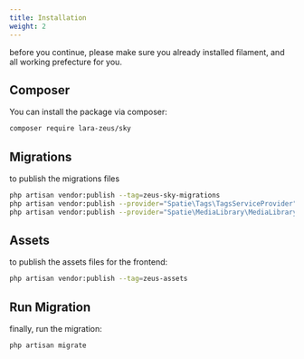 ```yaml
---
title: Installation
weight: 2
---
```


before you continue, please make sure you already installed filament, and all working prefecture for you.

## Composer

You can install the package via composer:

```bash
composer require lara-zeus/sky
```

## Migrations
to publish the migrations files

```bash
php artisan vendor:publish --tag=zeus-sky-migrations
php artisan vendor:publish --provider="Spatie\Tags\TagsServiceProvider" --tag="tags-migrations"
php artisan vendor:publish --provider="Spatie\MediaLibrary\MediaLibraryServiceProvider" --tag="migrations"
```

## Assets
to publish the assets files for the frontend:

```bash
php artisan vendor:publish --tag=zeus-assets
```

## Run Migration
finally, run the migration:

```bash
php artisan migrate
```
